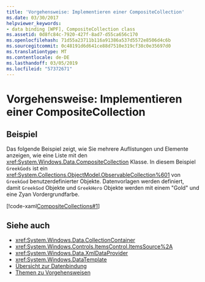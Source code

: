 ```yaml
---
title: 'Vorgehensweise: Implementieren einer CompositeCollection'
ms.date: 03/30/2017
helpviewer_keywords:
- data binding [WPF], CompositeCollection class
ms.assetid: 0d8fc84c-7920-427f-8ad7-d55ca656c170
ms.openlocfilehash: 71d55a23711b116a91386a537d5572e8506d4c6b
ms.sourcegitcommit: 0c48191d6d641ce88d7510e319cf38c0e35697d0
ms.translationtype: MT
ms.contentlocale: de-DE
ms.lasthandoff: 03/05/2019
ms.locfileid: "57372671"
---
```

# <a name="how-to-implement-a-compositecollection"></a>Vorgehensweise: Implementieren einer CompositeCollection
## <a name="example"></a>Beispiel  
 Das folgende Beispiel zeigt, wie Sie mehrere Auflistungen und Elemente anzeigen, wie eine Liste mit den <xref:System.Windows.Data.CompositeCollection> Klasse. In diesem Beispiel `GreekGods` ist ein <xref:System.Collections.ObjectModel.ObservableCollection%601> von `GreekGod` benutzerdefinierter Objekte. Datenvorlagen werden definiert, damit `GreekGod` Objekte und `GreekHero` Objekte werden mit einem "Gold" und eine Zyan Vordergrundfarbe.  
  
 [!code-xaml[CompositeCollections#1](~/samples/snippets/csharp/VS_Snippets_Wpf/CompositeCollections/CS/Window1.xaml#1)]  
  
## <a name="see-also"></a>Siehe auch
- <xref:System.Windows.Data.CollectionContainer>
- <xref:System.Windows.Controls.ItemsControl.ItemsSource%2A>
- <xref:System.Windows.Data.XmlDataProvider>
- <xref:System.Windows.DataTemplate>
- [Übersicht zur Datenbindung](data-binding-overview.md)
- [Themen zu Vorgehensweisen](data-binding-how-to-topics.md)
